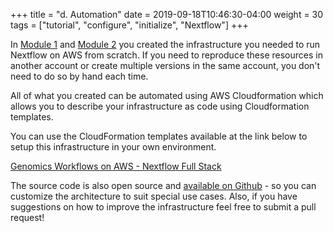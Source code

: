 +++
title = "d. Automation"
date = 2019-09-18T10:46:30-04:00 
weight = 30 
tags = ["tutorial", "configure", "initialize", "Nextflow"]
+++


In [Module 1](./module-1__running-nextflow.html) and [Module 2](./module-2__aws-resources.html) you created the infrastructure you needed to run Nextflow on AWS from scratch.  If you need to reproduce these resources in another account or create multiple versions in the same account, you don't need to do so by hand each time.

All of what you created can be automated using AWS Cloudformation which allows you to describe your infrastructure as code using Cloudformation templates.

You can use the CloudFormation templates available at the link below to setup this infrastructure in your own environment.

[Genomics Workflows on AWS - Nextflow Full Stack](https://docs.opendata.aws/genomics-workflows/orchestration/nextflow/nextflow-overview/#full-stack-deployment)

The source code is also open source and [available on Github](https://github.com/aws-samples/aws-genomics-workflows/) - so you can customize the architecture to suit special use cases.  Also, if you have suggestions on how to improve the infrastructure feel free to submit a pull request!
